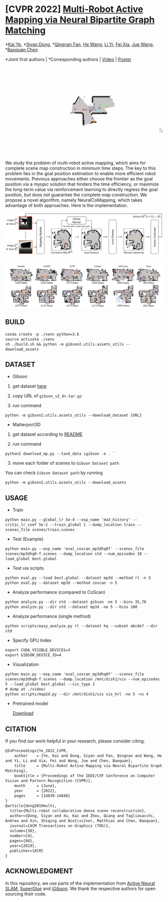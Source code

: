# [CVPR 2022] [Multi-Robot Active Mapping via Neural Bipartite Graph Matching](https://arxiv.org/abs/2203.16319)

*[Kai Ye](https://illusive-chase.github.io/), *[Siyan Dong](https://siyandong.github.io/), †[Qingnan Fan](https://fqnchina.github.io/), [He Wang](https://hughw19.github.io/), [Li Yi](https://ericyi.github.io/), [Fei Xia](https://fxia22.github.io/), [Jue Wang](https://juewang725.github.io/), †[Baoquan Chen](http://cfcs.pku.edu.cn/baoquan/)

*Joint first authors | †Corresponding authors | [Video](https://www.youtube.com/watch?v=M7LRzWDG6mk) | [Poster](https://drive.google.com/drive/folders/165IrU8BUIu-fQGhiaV7Sc0zqETs_I6g_?usp=sharing)


![demo](example/demo.gif)


We study the problem of multi-robot active mapping, which aims for complete scene map construction in minimum time steps. The key to this problem lies in the goal position estimation to enable more efficient robot movements. Previous approaches either choose the frontier as the goal position via a myopic solution that hinders the time efficiency, or maximize the long-term value via reinforcement learning to directly regress the goal position, but does not guarantee the complete map construction. We propose a novel algorithm, namely NeuralCoMapping, which takes advantage of both approaches. Here is the implementation.

![architecture](example/arch.png)

![visual result](example/results.png)


## BUILD

```shell
conda create -p ./venv python=3.6
source activate ./venv
sh ./build.sh && python -m gibson2.utils.assets_utils --download_assets
```



## DATASET

+ Gibson

1. get dataset [here](https://forms.gle/36TW9uVpjrE1Mkf9A)

2. copy URL of `gibson_v2_4+.tar.gz`

3. run command

  ```shell
  python -m gibson2.utils.assets_utils --download_dataset {URL}
  ```


+ Matterport3D

1. get dataset according to [README](https://github.com/StanfordVL/GibsonEnv/blob/master/gibson/data/README.md)

2. run command

  ```shell
  python2 download_mp.py --task_data igibson -o . `
  ```

3. move each folder of scenes to `Gibson Dataset path`

  You can check `Gibson Dataset path` by running

  ```shell
  python -m gibson2.utils.assets_utils --download_assets
  ```



## USAGE

+ Train

```shell
python main.py --global_lr 5e-4 --exp_name 'ma3_history' --critic_lr_coef 5e-2 --train_global 1 --dump_location train --scenes_file scenes/train.scenes
```

+ Test (Example)

```shell
python main.py --exp_name 'eval_coscan_mp3dhq0f' --scenes_file scenes/mp3dhq0-f.scenes --dump_location std --num_episodes 10 --load_global best.global
```

+ Test via scripts

```shell
python eval.py --load best.global --dataset mp3d --method rl -n 5
python eval.py --dataset mp3d --method coscan -n 5
```

+ Analyze performance (compared to CoScan)

```shell
python analyze.py --dir std --dataset gibson -ne 5 --bins 35,70
python analyze.py --dir std --dataset mp3d -ne 5 --bins 100
```

+ Analyze performance (single method)

```shell
python scripts/easy_analyze.py rl --dataset hq --subset abcdef --dir std
```

+ Specify GPU Index

```shell
export CUDA_VISIBLE_DEVICES=3
export GIBSON_DEVICE_ID=4
```

+ Visualization

```shell
python main.py --exp_name 'eval_coscan_mp3dhq0f' --scenes_file scenes/mp3dhq0-f.scenes --dump_location /mnt/disk1/vis --num_episodes 5 --load_global best.global --vis_type 2
# dump at ./video/
python scripts/map2d.py --dir /mnt/disk1/vis vis_hrl -ne 5 -ns 4
```

+ Pretrained model

  [Download](https://drive.google.com/file/d/1F9KH0VZXCiwlVDy9umGjNkLl1adh6htW/view?usp=sharing)



## CITATION

If you find our work helpful in your research, please consider citing:

```
@InProceedings{Ye_2022_CVPR,
    author    = {Ye, Kai and Dong, Siyan and Fan, Qingnan and Wang, He and Yi, Li and Xia, Fei and Wang, Jue and Chen, Baoquan},
    title     = {Multi-Robot Active Mapping via Neural Bipartite Graph Matching},
    booktitle = {Proceedings of the IEEE/CVF Conference on Computer Vision and Pattern Recognition (CVPR)},
    month     = {June},
    year      = {2022},
    pages     = {14839-14848}
}
@article{dong2019multi,
  title={Multi-robot collaborative dense scene reconstruction},
  author={Dong, Siyan and Xu, Kai and Zhou, Qiang and Tagliasacchi, Andrea and Xin, Shiqing and Nie{\ss}ner, Matthias and Chen, Baoquan},
  journal={ACM Transactions on Graphics (TOG)},
  volume={38},
  number={4},
  pages={84},
  year={2019},
  publisher={ACM}
}
```




## ACKNOWLEDGMENT

In this repository, we use parts of the implementation from [Active Neural SLAM](https://github.com/devendrachaplot/Neural-SLAM), [SuperGlue](https://github.com/HeatherJiaZG/SuperGlue-pytorch) and [iGibson](https://github.com/StanfordVL/iGibson). We thank the respective authors for open sourcing their code.
